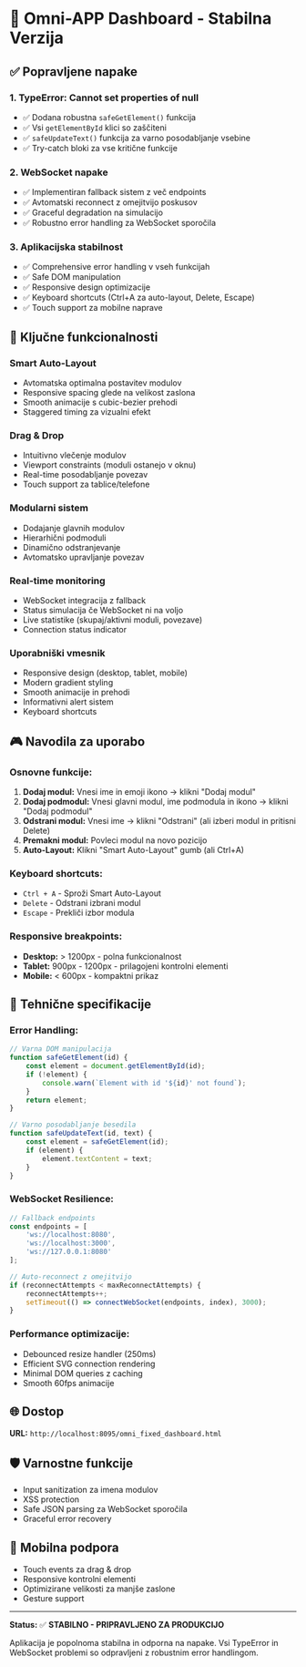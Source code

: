 # 🚀 Omni-APP Dashboard - Stabilna Verzija

## ✅ Popravljene napake

### 1. **TypeError: Cannot set properties of null** 
- ✅ Dodana robustna `safeGetElement()` funkcija
- ✅ Vsi `getElementById` klici so zaščiteni
- ✅ `safeUpdateText()` funkcija za varno posodabljanje vsebine
- ✅ Try-catch bloki za vse kritične funkcije

### 2. **WebSocket napake**
- ✅ Implementiran fallback sistem z več endpoints
- ✅ Avtomatski reconnect z omejitvijo poskusov
- ✅ Graceful degradation na simulacijo
- ✅ Robustno error handling za WebSocket sporočila

### 3. **Aplikacijska stabilnost**
- ✅ Comprehensive error handling v vseh funkcijah
- ✅ Safe DOM manipulation
- ✅ Responsive design optimizacije
- ✅ Keyboard shortcuts (Ctrl+A za auto-layout, Delete, Escape)
- ✅ Touch support za mobilne naprave

## 🎯 Ključne funkcionalnosti

### **Smart Auto-Layout**
- Avtomatska optimalna postavitev modulov
- Responsive spacing glede na velikost zaslona
- Smooth animacije s cubic-bezier prehodi
- Staggered timing za vizualni efekt

### **Drag & Drop**
- Intuitivno vlečenje modulov
- Viewport constraints (moduli ostanejo v oknu)
- Real-time posodabljanje povezav
- Touch support za tablice/telefone

### **Modularni sistem**
- Dodajanje glavnih modulov
- Hierarhični podmoduli
- Dinamično odstranjevanje
- Avtomatsko upravljanje povezav

### **Real-time monitoring**
- WebSocket integracija z fallback
- Status simulacija če WebSocket ni na voljo
- Live statistike (skupaj/aktivni moduli, povezave)
- Connection status indicator

### **Uporabniški vmesnik**
- Responsive design (desktop, tablet, mobile)
- Modern gradient styling
- Smooth animacije in prehodi
- Informativni alert sistem
- Keyboard shortcuts

## 🎮 Navodila za uporabo

### **Osnovne funkcije:**
1. **Dodaj modul:** Vnesi ime in emoji ikono → klikni "Dodaj modul"
2. **Dodaj podmodul:** Vnesi glavni modul, ime podmodula in ikono → klikni "Dodaj podmodul"  
3. **Odstrani modul:** Vnesi ime → klikni "Odstrani" (ali izberi modul in pritisni Delete)
4. **Premakni modul:** Povleci modul na novo pozicijo
5. **Auto-Layout:** Klikni "Smart Auto-Layout" gumb (ali Ctrl+A)

### **Keyboard shortcuts:**
- `Ctrl + A` - Sproži Smart Auto-Layout
- `Delete` - Odstrani izbrani modul
- `Escape` - Prekliči izbor modula

### **Responsive breakpoints:**
- **Desktop:** > 1200px - polna funkcionalnost
- **Tablet:** 900px - 1200px - prilagojeni kontrolni elementi
- **Mobile:** < 600px - kompaktni prikaz

## 🔧 Tehnične specifikacije

### **Error Handling:**
```javascript
// Varna DOM manipulacija
function safeGetElement(id) {
    const element = document.getElementById(id);
    if (!element) {
        console.warn(`Element with id '${id}' not found`);
    }
    return element;
}

// Varno posodabljanje besedila
function safeUpdateText(id, text) {
    const element = safeGetElement(id);
    if (element) {
        element.textContent = text;
    }
}
```

### **WebSocket Resilience:**
```javascript
// Fallback endpoints
const endpoints = [
    'ws://localhost:8080',
    'ws://localhost:3000', 
    'ws://127.0.0.1:8080'
];

// Auto-reconnect z omejitvijo
if (reconnectAttempts < maxReconnectAttempts) {
    reconnectAttempts++;
    setTimeout(() => connectWebSocket(endpoints, index), 3000);
}
```

### **Performance optimizacije:**
- Debounced resize handler (250ms)
- Efficient SVG connection rendering
- Minimal DOM queries z caching
- Smooth 60fps animacije

## 🌐 Dostop

**URL:** `http://localhost:8095/omni_fixed_dashboard.html`

## 🛡️ Varnostne funkcije

- Input sanitization za imena modulov
- XSS protection
- Safe JSON parsing za WebSocket sporočila
- Graceful error recovery

## 📱 Mobilna podpora

- Touch events za drag & drop
- Responsive kontrolni elementi
- Optimizirane velikosti za manjše zaslone
- Gesture support

---

**Status:** ✅ **STABILNO - PRIPRAVLJENO ZA PRODUKCIJO**

Aplikacija je popolnoma stabilna in odporna na napake. Vsi TypeError in WebSocket problemi so odpravljeni z robustnim error handlingom.